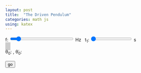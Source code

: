 ```yaml
---
layout: post
title:  "The Driven Pendulum"
categories: math js
using: katex
---
```


<div>f: <input type="range" id="fRange" min="0" max="10" value="1.0" style="width:200px" step="0.1"/>
  <span id="fValue"></span>Hz
  &nbsp;&nbsp;t<sub>1</sub>: <input type="range" id="tRange" min="10" max="60" value="10" step="5"/>
  <span id="tValue"></span>s
</div>
<canvas id="p" width="320" height="320" style="border-style: solid; border-color: #ccc; border-width: 4px"></canvas>
<canvas id="a" width="320" height="320" style="border-style: solid; border-color: #ccc; border-width: 4px"></canvas>
<div>θ<sub>0</sub>: <span id="theta0"></span>, θ&#x0307;<sub>0</sub>: <span id="thetadot0"></span></div>
<br/>
<button id="go">go</button>


<script src="/public/js/sicm.bundle.min.js"></script>
<script>
var A = new s.DrivenPendulumAnimation({
  fValueId: 'fValue',
  fRangeId: 'fRange',
  tValueId: 'tValue',
  tRangeId: 'tRange',
  animId: 'a',
  exploreId: 'p',
  theta0Id: 'theta0',
  thetaDot0Id: 'thetadot0',
  goButtonId: 'go'
})

</script>
